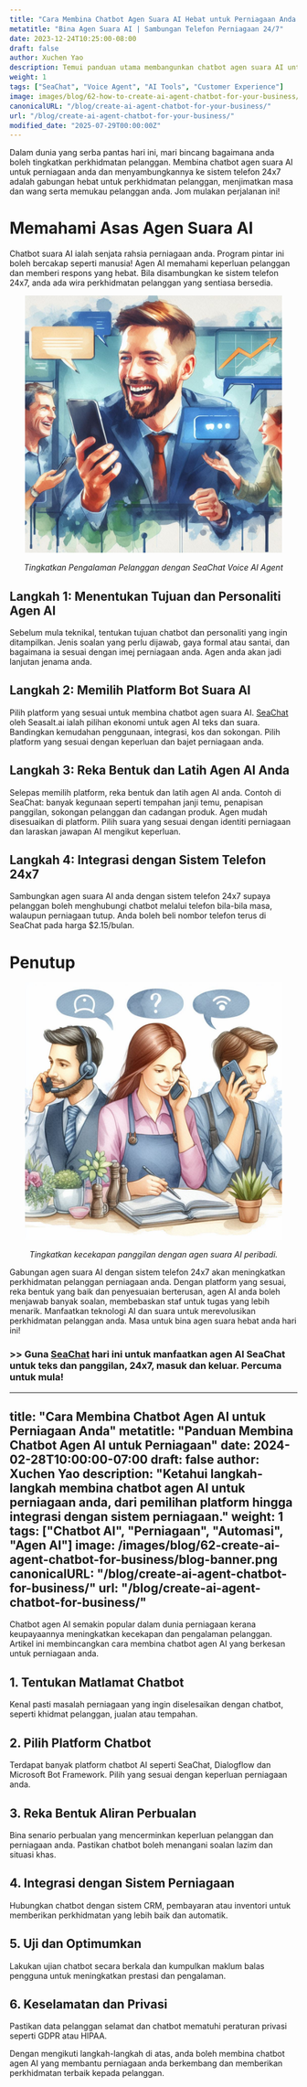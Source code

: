 ```yaml
---
title: "Cara Membina Chatbot Agen Suara AI Hebat untuk Perniagaan Anda dengan Sambungan Telefon 24/7"
metatitle: "Bina Agen Suara AI | Sambungan Telefon Perniagaan 24/7"
date: 2023-12-24T10:25:00-08:00
draft: false
author: Xuchen Yao
description: Temui panduan utama membangunkan chatbot agen suara AI untuk perniagaan anda, dan sambungkan ke sistem telefon 24x7 untuk perkhidmatan pelanggan terbaik.
weight: 1
tags: ["SeaChat", "Voice Agent", "AI Tools", "Customer Experience"]
image: images/blog/62-how-to-create-ai-agent-chatbot-for-your-business/62-how-to-create-ai-agent-chatbot-for-your-business.png
canonicalURL: "/blog/create-ai-agent-chatbot-for-your-business/"
url: "/blog/create-ai-agent-chatbot-for-your-business/"
modified_date: "2025-07-29T00:00:00Z"
---
```


Dalam dunia yang serba pantas hari ini, mari bincang bagaimana anda boleh tingkatkan perkhidmatan pelanggan. Membina chatbot agen suara AI untuk perniagaan anda dan menyambungkannya ke sistem telefon 24x7 adalah gabungan hebat untuk perkhidmatan pelanggan, menjimatkan masa dan wang serta memukau pelanggan anda. Jom mulakan perjalanan ini!

# Memahami Asas Agen Suara AI

Chatbot suara AI ialah senjata rahsia perniagaan anda. Program pintar ini boleh bercakap seperti manusia! Agen AI memahami keperluan pelanggan dan memberi respons yang hebat. Bila disambungkan ke sistem telefon 24x7, anda ada wira perkhidmatan pelanggan yang sentiasa bersedia.

<center>
<img height="450px" src="/images/blog/50x-all-seachat-agents/stay-connected-using-seachat-agents.jpeg" alt="Tingkatkan Pengalaman Pelanggan dengan SeaChat Voice AI Agent"/>

*Tingkatkan Pengalaman Pelanggan dengan SeaChat Voice AI Agent*
</center>

## Langkah 1: Menentukan Tujuan dan Personaliti Agen AI

Sebelum mula teknikal, tentukan tujuan chatbot dan personaliti yang ingin ditampilkan. Jenis soalan yang perlu dijawab, gaya formal atau santai, dan bagaimana ia sesuai dengan imej perniagaan anda. Agen anda akan jadi lanjutan jenama anda.

## Langkah 2: Memilih Platform Bot Suara AI

Pilih platform yang sesuai untuk membina chatbot agen suara AI. [SeaChat](https://chat.seasalt.ai/?utm_source=blog) oleh Seasalt.ai ialah pilihan ekonomi untuk agen AI teks dan suara. Bandingkan kemudahan penggunaan, integrasi, kos dan sokongan. Pilih platform yang sesuai dengan keperluan dan bajet perniagaan anda.

## Langkah 3: Reka Bentuk dan Latih Agen AI Anda

Selepas memilih platform, reka bentuk dan latih agen AI anda. Contoh di SeaChat: banyak kegunaan seperti tempahan janji temu, penapisan panggilan, sokongan pelanggan dan cadangan produk. Agen mudah disesuaikan di platform. Pilih suara yang sesuai dengan identiti perniagaan dan laraskan jawapan AI mengikut keperluan.

## Langkah 4: Integrasi dengan Sistem Telefon 24x7

Sambungkan agen suara AI anda dengan sistem telefon 24x7 supaya pelanggan boleh menghubungi chatbot melalui telefon bila-bila masa, walaupun perniagaan tutup. Anda boleh beli nombor telefon terus di SeaChat pada harga $2.15/bulan.

# Penutup

<center>
<img height="450px" src="/images/blog/50x-all-seachat-agents/transfer-to-and-from-ai-agent.jpeg" alt="Tingkatkan kecekapan panggilan dengan agen suara AI peribadi."/>

*Tingkatkan kecekapan panggilan dengan agen suara AI peribadi.*
</center>

Gabungan agen suara AI dengan sistem telefon 24x7 akan meningkatkan perkhidmatan pelanggan perniagaan anda. Dengan platform yang sesuai, reka bentuk yang baik dan penyesuaian berterusan, agen AI anda boleh menjawab banyak soalan, membebaskan staf untuk tugas yang lebih menarik. Manfaatkan teknologi AI dan suara untuk merevolusikan perkhidmatan pelanggan anda. Masa untuk bina agen suara hebat anda hari ini!

### >> Guna [SeaChat](https://chat.seasalt.ai/?utm_source=blog) hari ini untuk manfaatkan agen AI SeaChat untuk teks dan panggilan, 24x7, masuk dan keluar. Percuma untuk mula!
---
title: "Cara Membina Chatbot Agen AI untuk Perniagaan Anda"
metatitle: "Panduan Membina Chatbot Agen AI untuk Perniagaan"
date: 2024-02-28T10:00:00-07:00
draft: false
author: Xuchen Yao
description: "Ketahui langkah-langkah membina chatbot agen AI untuk perniagaan anda, dari pemilihan platform hingga integrasi dengan sistem perniagaan."
weight: 1
tags: ["Chatbot AI", "Perniagaan", "Automasi", "Agen AI"]
image: /images/blog/62-create-ai-agent-chatbot-for-business/blog-banner.png
canonicalURL: "/blog/create-ai-agent-chatbot-for-business/"
url: "/blog/create-ai-agent-chatbot-for-business/"
---

Chatbot agen AI semakin popular dalam dunia perniagaan kerana keupayaannya meningkatkan kecekapan dan pengalaman pelanggan. Artikel ini membincangkan cara membina chatbot agen AI yang berkesan untuk perniagaan anda.

## 1. Tentukan Matlamat Chatbot
Kenal pasti masalah perniagaan yang ingin diselesaikan dengan chatbot, seperti khidmat pelanggan, jualan atau tempahan.

## 2. Pilih Platform Chatbot
Terdapat banyak platform chatbot AI seperti SeaChat, Dialogflow dan Microsoft Bot Framework. Pilih yang sesuai dengan keperluan perniagaan anda.

## 3. Reka Bentuk Aliran Perbualan
Bina senario perbualan yang mencerminkan keperluan pelanggan dan perniagaan anda. Pastikan chatbot boleh menangani soalan lazim dan situasi khas.

## 4. Integrasi dengan Sistem Perniagaan
Hubungkan chatbot dengan sistem CRM, pembayaran atau inventori untuk memberikan perkhidmatan yang lebih baik dan automatik.

## 5. Uji dan Optimumkan
Lakukan ujian chatbot secara berkala dan kumpulkan maklum balas pengguna untuk meningkatkan prestasi dan pengalaman.

## 6. Keselamatan dan Privasi
Pastikan data pelanggan selamat dan chatbot mematuhi peraturan privasi seperti GDPR atau HIPAA.

Dengan mengikuti langkah-langkah di atas, anda boleh membina chatbot agen AI yang membantu perniagaan anda berkembang dan memberikan perkhidmatan terbaik kepada pelanggan.
